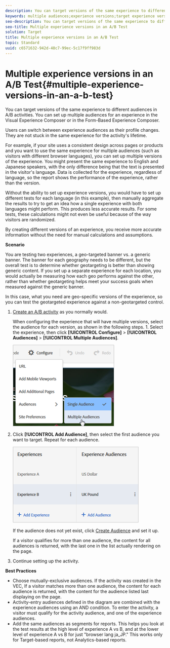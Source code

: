 ```yaml
---
description: You can target versions of the same experience to different audiences in A/B activities. You can set up multiple audiences for an experience in the Visual Experience Composer or in the Form-Based Experience Composer.
keywords: multiple audiences;experience versions;target experience versions
seo-description: You can target versions of the same experience to different audiences in A/B activities. You can set up multiple audiences for an experience in the Visual Experience Composer or in the Form-Based Experience Composer.
seo-title: Multiple experience versions in an A/B Test
solution: Target
title: Multiple experience versions in an A/B Test
topic: Standard
uuid: c6571632-942d-48c7-99ec-5c17f9ff983d
---
```


# Multiple experience versions in an A/B Test{#multiple-experience-versions-in-an-a-b-test}

You can target versions of the same experience to different audiences in A/B activities. You can set up multiple audiences for an experience in the Visual Experience Composer or in the Form-Based Experience Composer.

Users can switch between experience audiences as their profile changes. They are not stuck in the same experience for the activity's lifetime.

For example, if your site uses a consistent design across pages or products and you want to use the same experience for multiple audiences (such as visitors with different browser languages), you can set up multiple versions of the experience. You might present the same experience to English and Japanese speakers, with the only difference being that the text is presented in the visitor's language. Data is collected for the experience, regardless of language, so the report shows the performance of the experience, rather than the version.

Without the ability to set up experience versions, you would have to set up different tests for each language (in this example), then manually aggregate the results to try to get an idea how a single experience with both languages might perform. This produces less accurate results. For some tests, these calculations might not even be useful because of the way visitors are randomized.

By creating different versions of an experience, you receive more accurate information without the need for manual calculations and assumptions.

**Scenario**

You are testing two experiences, a geo-targeted banner vs. a generic banner. The banner for each geography needs to be different, but the overall test is to determine whether geotargeting is better than showing generic content. If you set up a separate experience for each location, you would actually be measuring how each geo performs against the other, rather than whether geotargeting helps meet your success goals when measured against the generic banner.

In this case, what you need are geo-specific versions of the experience, so you can test the geotargeted experience against a non-geotargeted control. 

1. [Create an A/B activity](../../../c-activities/t-test-ab/t-test-create-ab/test-create-ab.md#task_68C8079BF9FF4625A3BD6680D554BB72) as you normally would.

   When configuring the experience that will have multiple versions, select the audience for each version, as shown in the following steps. 1. Select the experience, then click **[!UICONTROL Configure]** > **[!UICONTROL Audiences]** > **[!UICONTROL Multiple Audiences]**.

   ![](assets/multiple-audiences.png)

1. Click **[!UICONTROL Add Audience]**, then select the first audience you want to target. Repeat for each audience.

   ![](assets/exp-versions.png)

   If the audience does not yet exist, click [Create Audience](../../../c-target/c-audiences/t-create-audience.md#task_E18BD77A9A8F4ED0AC50569F94556558) and set it up.

   If a visitor qualifies for more than one audience, the content for all audiences is returned, with the last one in the list actually rendering on the page. 
1. Continue setting up the activity.

**Best Practices**

* Choose mutually-exclusive audiences. If the activity was created in the VEC, If a visitor matches more than one audience, the content for each audience is returned, with the content for the audience listed last displaying on the page. 
* Activity-entry audiences defined in the diagram are combined with the experience audiences using an AND condition. To enter the activity, a visitor must qualify for the activity audience, and one of the experience audiences. 
* Add the same audiences as segments for reports. This helps you look at the test results at the high level of experience A vs B, and at the lower level of experience A vs B for just "browser lang ja_JP." This works only for Target-based reports, not Analytics-based reports.

